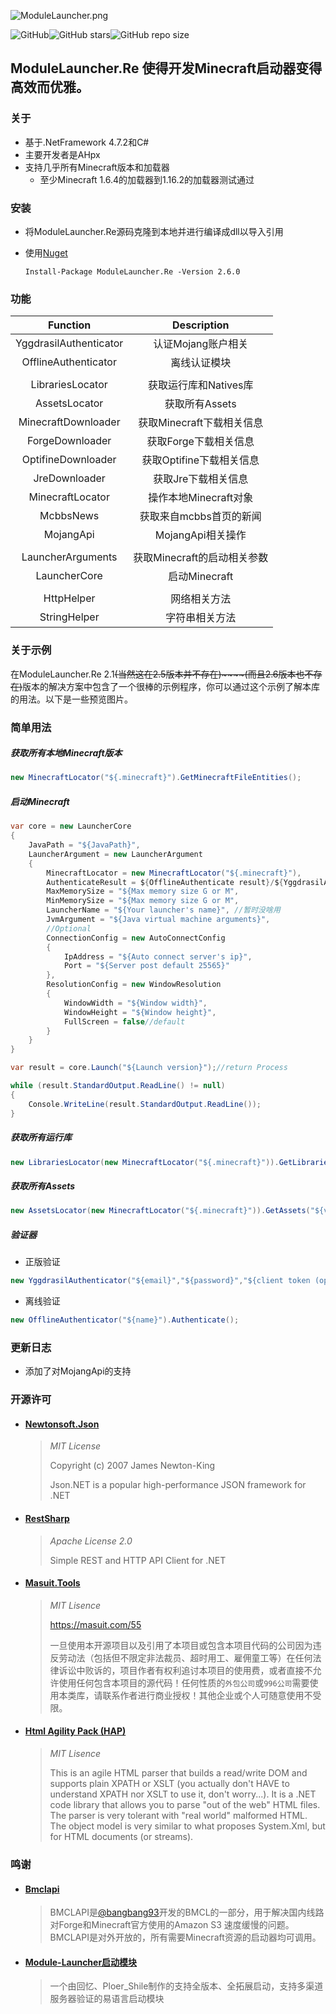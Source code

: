 ![ModuleLauncher.png](https://i.loli.net/2020/10/15/Pv5sotRSDkIGOwT.png)

![GitHub](https://img.shields.io/github/license/AHpxChina/ModuleLauncher.RE?logo=github&style=for-the-badge)![GitHub stars](https://img.shields.io/github/stars/AHpxChina/ModuleLauncher.RE?logo=github&style=for-the-badge)![GitHub repo size](https://img.shields.io/github/repo-size/AHpxChina/ModuleLauncher.RE?logo=github&style=for-the-badge)

ModuleLauncher.Re 使得开发Minecraft启动器变得高效而优雅。
---
### 关于

+ 基于.NetFramework 4.7.2和C#
+ 主要开发者是AHpx
+ 支持几乎所有Minecraft版本和加载器
  + 至少Minecraft 1.6.4的加载器到1.16.2的加载器测试通过

### 安装

+ 将ModuleLauncher.Re源码克隆到本地并进行编译成dll以导入引用

+ 使用[Nuget](https://www.nuget.org/packages/ModuleLauncher.Re/2.6.0)

  ```
  Install-Package ModuleLauncher.Re -Version 2.6.0
  ```

### 功能

|        Function        |         Description         |
| :--------------------: | :-------------------------: |
| YggdrasilAuthenticator |     认证Mojang账户相关      |
|  OfflineAuthenticator  |        离线认证模块         |
|                        |                             |
|    LibrariesLocator    |    获取运行库和Natives库    |
|     AssetsLocator      |       获取所有Assets        |
|  MinecraftDownloader   |  获取Minecraft下载相关信息  |
|    ForgeDownloader     |    获取Forge下载相关信息    |
|   OptifineDownloader   |  获取Optifine下载相关信息   |
|     JreDownloader      |     获取Jre下载相关信息     |
|    MinecraftLocator    |    操作本地Minecraft对象    |
|       McbbsNews        |   获取来自mcbbs首页的新闻   |
|       MojangApi        |      MojangApi相关操作      |
|                        |                             |
|   LauncherArguments    | 获取Minecraft的启动相关参数 |
|      LauncherCore      |        启动Minecraft        |
|                        |                             |
|       HttpHelper       |        网络相关方法         |
|      StringHelper      |       字符串相关方法        |

### 关于示例

在ModuleLauncher.Re 2.1~~(当然这在2.5版本并不存在)~~~~(而且2.6版本也不存在)~~版本的解决方案中包含了一个很棒的示例程序，你可以通过这个示例了解本库的用法。以下是一些预览图片。

### 简单用法

##### 获取所有本地Minecraft版本

```c#
new MinecraftLocator("${.minecraft}").GetMinecraftFileEntities();
```

##### 启动Minecraft

```c#
var core = new LauncherCore
{
	JavaPath = "${JavaPath}",
	LauncherArgument = new LauncherArgument
	{
		MinecraftLocator = new MinecraftLocator("${.minecraft}"),
		AuthenticateResult = ${OfflineAuthenticate result}/${YggdrasilAuthenticate result},
		MaxMemorySize = "${Max memory size G or M",
		MinMemorySize = "${Max memory size G or M",
		LauncherName = "${Your launcher's name}", //暂时没啥用
		JvmArgument = "${Java virtual machine arguments}",
		//Optional
		ConnectionConfig = new AutoConnectConfig
		{
		    IpAddress = "${Auto connect server's ip}",
		    Port = "${Server post default 25565}"
		},
		ResolutionConfig = new WindowResolution
		{
		    WindowWidth = "${Window width}",
		    WindowHeight = "${Window height}",
		    FullScreen = false//default
		}
	}
}

var result = core.Launch("${Launch version}");//return Process

while (result.StandardOutput.ReadLine() != null)
{
	Console.WriteLine(result.StandardOutput.ReadLine());
}
```

##### 获取所有运行库

```c#
new LibrariesLocator(new MinecraftLocator("${.minecraft}")).GetLibraries("${version name}");
```

##### 获取所有Assets

```c#
new AssetsLocator(new MinecraftLocator("${.minecraft}")).GetAssets("${version name}");
```

##### 验证器

+ 正版验证

```c#
new YggdrasilAuthenticator("${email}","${password}","${client token (optional)").Authenticate();
```

+ 离线验证

```c#
new OfflineAuthenticator("${name}").Authenticate();
```

### 更新日志

+ 添加了对MojangApi的支持

### 开源许可

+ #### [ Newtonsoft.Json](https://github.com/JamesNK/Newtonsoft.Json)

  > *MIT License*
  >
  > Copyright (c) 2007 James Newton-King
  >
  > Json.NET is a popular high-performance JSON framework for .NET

+ #### [RestSharp](https://github.com/restsharp/RestSharp)

  > *Apache License 2.0*
  >
  > Simple REST and HTTP API Client for .NET

+ #### [Masuit.Tools](https://github.com/ldqk/Masuit.Tools)

  > *MIT Lisence*
  >
  > https://masuit.com/55
  >
  > 一旦使用本开源项目以及引用了本项目或包含本项目代码的公司因为违反劳动法（包括但不限定非法裁员、超时用工、雇佣童工等）在任何法律诉讼中败诉的，项目作者有权利追讨本项目的使用费，或者直接不允许使用任何包含本项目的源代码！任何性质的`外包公司`或`996公司`需要使用本类库，请联系作者进行商业授权！其他企业或个人可随意使用不受限。
  
+ #### [Html Agility Pack (HAP)](https://github.com/zzzprojects/html-agility-pack)

  > *MIT Lisence*
  >
  > This is an agile HTML parser that builds a read/write DOM and supports plain XPATH or XSLT (you actually don't HAVE to understand XPATH nor XSLT to use it, don't worry...). It is a .NET code library that allows you to parse "out of the web" HTML files. The parser is very tolerant with "real world" malformed HTML. The object model is very similar to what proposes System.Xml, but for HTML documents (or streams).

### 鸣谢

+ #### [Bmclapi](https://bmclapidoc.bangbang93.com/)

  > BMCLAPI是[@bangbang93](http://weibo.com/bangbang93)开发的BMCL的一部分，用于解决国内线路对Forge和Minecraft官方使用的Amazon S3 速度缓慢的问题。BMCLAPI是对外开放的，所有需要Minecraft资源的启动器均可调用。
  
+ #### [Module-Launcher启动模块](https://www.mcbbs.net/thread-815868-1-1.html)

  > 一个由回忆、Ploer_Shile制作的支持全版本、全拓展启动，支持多渠道服务器验证的易语言启动模块
